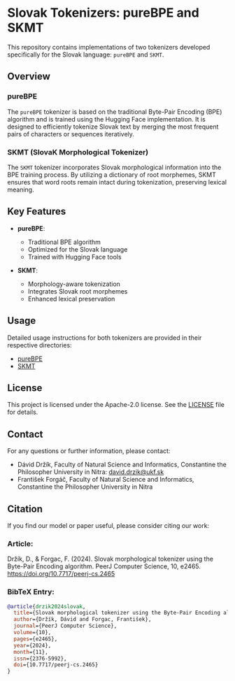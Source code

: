 # Slovak Tokenizers: pureBPE and SKMT

This repository contains implementations of two tokenizers developed specifically for the Slovak language: `pureBPE` and `SKMT`.

## Overview

### pureBPE
The `pureBPE` tokenizer is based on the traditional Byte-Pair Encoding (BPE) algorithm and is trained using the Hugging Face implementation. It is designed to efficiently tokenize Slovak text by merging the most frequent pairs of characters or sequences iteratively.

### SKMT (SlovaK Morphological Tokenizer)
The `SKMT` tokenizer incorporates Slovak morphological information into the BPE training process. By utilizing a dictionary of root morphemes, SKMT ensures that word roots remain intact during tokenization, preserving lexical meaning.

## Key Features

- **pureBPE**:
  - Traditional BPE algorithm
  - Optimized for the Slovak language
  - Trained with Hugging Face tools

- **SKMT**:
  - Morphology-aware tokenization
  - Integrates Slovak root morphemes
  - Enhanced lexical preservation


## Usage

Detailed usage instructions for both tokenizers are provided in their respective directories:

- [pureBPE](./pureBPE/tokenization_demo.ipynb)
- [SKMT](./SKMT/tokenization_demo.ipynb)

## License

This project is licensed under the Apache-2.0 license. See the [LICENSE](./LICENSE) file for details.

## Contact

For any questions or further information, please contact:
- Dávid Držík, Faculty of Natural Science and Informatics, Constantine the Philosopher University in Nitra: [david.drzik@ukf.sk](mailto:david.drzik@ukf.sk)
- František Forgáč, Faculty of Natural Science and Informatics, Constantine the Philosopher University in Nitra


## Citation

If you find our model or paper useful, please consider citing our work:

### Article:
Držík, D., & Forgac, F. (2024). Slovak morphological tokenizer using the Byte-Pair Encoding algorithm. PeerJ Computer Science, 10, e2465. https://doi.org/10.7717/peerj-cs.2465

### BibTeX Entry:
```bib
@article{drzik2024slovak,
  title={Slovak morphological tokenizer using the Byte-Pair Encoding algorithm},
  author={Držík, Dávid and Forgac, František},
  journal={PeerJ Computer Science},
  volume={10},
  pages={e2465},
  year={2024},
  month={11},
  issn={2376-5992},
  doi={10.7717/peerj-cs.2465}
}
```

